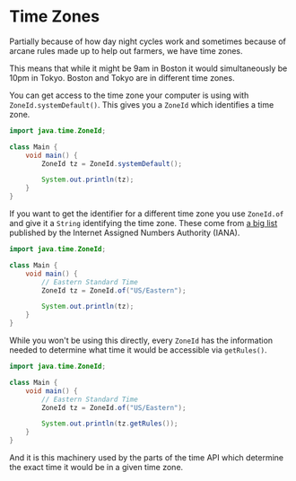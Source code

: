 # Time Zones

Partially because of how day night cycles work
and sometimes because of arcane rules made up
to help out farmers, we have time zones.

This means that while it might be 9am in Boston
it would simultaneously be 10pm in Tokyo. Boston and Tokyo
are in different time zones.

You can get access to the time zone your computer
is using with `ZoneId.systemDefault()`. This gives you
a `ZoneId` which identifies a time zone.

```java
import java.time.ZoneId;

class Main {
    void main() {
        ZoneId tz = ZoneId.systemDefault();

        System.out.println(tz);
    }
}
```

If you want to get the identifier for a different time zone
you use `ZoneId.of` and give it a `String` identifying
the time zone. These come from [a big list](https://www.iana.org/time-zones)
published by the Internet Assigned Numbers Authority (IANA).


```java
import java.time.ZoneId;

class Main {
    void main() {
        // Eastern Standard Time
        ZoneId tz = ZoneId.of("US/Eastern");

        System.out.println(tz);
    }
}
```

While you won't be using this directly, every `ZoneId` 
has the information needed to determine what time it would
be accessible via `getRules()`.

```java
import java.time.ZoneId;

class Main {
    void main() {
        // Eastern Standard Time
        ZoneId tz = ZoneId.of("US/Eastern");

        System.out.println(tz.getRules());
    }
}
```

And it is this machinery used by the parts of the time API which
determine the exact time it would be in a given time zone.
